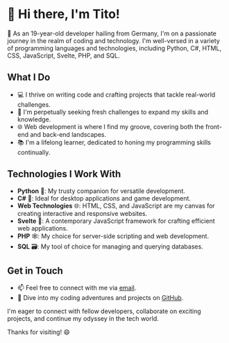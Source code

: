 # 👋 Hi there, I'm Tito!

🚀 As an 19-year-old developer hailing from Germany, I'm on a passionate journey in the realm of coding and technology. I'm well-versed in a variety of programming languages and technologies, including Python, C#, HTML, CSS, JavaScript, Svelte, PHP, and SQL.

## What I Do

- 💻 I thrive on writing code and crafting projects that tackle real-world challenges.
- 🌠 I'm perpetually seeking fresh challenges to expand my skills and knowledge.
- 🌐 Web development is where I find my groove, covering both the front-end and back-end landscapes.
- 📚 I'm a lifelong learner, dedicated to honing my programming skills continually.

## Technologies I Work With

- **Python** 🐍: My trusty companion for versatile development.
- **C#** 🎯: Ideal for desktop applications and game development.
- **Web Technologies** 🌐: HTML, CSS, and JavaScript are my canvas for creating interactive and responsive websites.
- **Svelte** 🚀: A contemporary JavaScript framework for crafting efficient web applications.
- **PHP** 🕸️: My choice for server-side scripting and web development.
- **SQL** 🗃️: My tool of choice for managing and querying databases.

## Get in Touch

- 📫 Feel free to connect with me via [email](mailto:tito1708@protonmail.com).
- 🔗 Dive into my coding adventures and projects on [GitHub](https://github.com/TitoPrausee).

I'm eager to connect with fellow developers, collaborate on exciting projects, and continue my odyssey in the tech world.

Thanks for visiting! 😄

